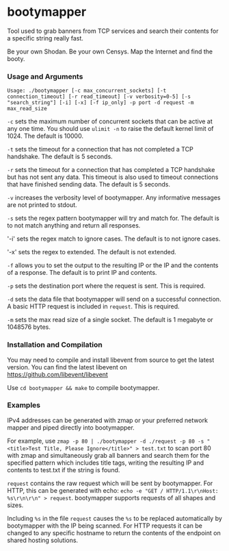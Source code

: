 # bootymapper

Tool used to grab banners from TCP services and search their contents for a specific string really fast.

Be your own Shodan. Be your own Censys. Map the Internet and find the booty.

### Usage and Arguments

`Usage: ./bootymapper [-c max_concurrent_sockets] [-t connection_timeout] [-r read_timeout] [-v verbosity=0-5] [-s "search_string"] [-i] [-x] [-f ip_only] -p port -d request -m max_read_size`

`-c` sets the maximum number of concurrent sockets that can be active at any one time. You should use `ulimit -n` to raise the default kernel limit of 1024. The default is 10000.

`-t` sets the timeout for a connection that has not completed a TCP handshake. The default is 5 seconds.

`-r` sets the timeout for a connection that has completed a TCP handshake but has not sent any data. This timeout is also used to timeout connections that have finished sending data. The default is 5 seconds.

`-v` increases the verbosity level of bootymapper. Any informative messages are not printed to stdout.

`-s` sets the regex pattern bootymapper will try and match for. The default is to not match anything and return all responses.

'-i' sets the regex match to ignore cases. The default is to not ignore cases.

'-x' sets the regex to extended. The default is not extended.

`-f` allows you to set the output to the resulting IP or the IP and the contents of a response. The default is to print IP and contents.

`-p` sets the destination port where the request is sent. This is required.

`-d` sets the data file that bootymapper will send on a successful connection. A basic HTTP request is included in `request`. This is required.

`-m` sets the max read size of a single socket. The default is 1 megabyte or 1048576 bytes.

### Installation and Compilation

You may need to compile and install libevent from source to get the latest version. You can find the latest libevent on https://github.com/libevent/libevent

Use `cd bootymapper && make` to compile bootymapper.

### Examples

IPv4 addresses can be generated with zmap or your preferred network mapper and piped directly into bootymapper.

For example, use `zmap -p 80 | ./bootymapper -d ./request -p 80 -s "<title>Test Title, Please Ignore</title>" > test.txt` to scan port 80 with zmap and simultaneously grab all banners and search them for the specified pattern which includes title tags, writing the resulting IP and contents to test.txt if the string is found.

`request` contains the raw request which will be sent by bootymapper. For HTTP, this can be generated with echo: `echo -e "GET / HTTP/1.1\r\nHost: %s\r\n\r\n" > request`. bootymapper supports requests of all shapes and sizes.

Including `%s` in the file `request` causes the `%s` to be replaced automatically by bootymapper with the IP being scanned. For HTTP requests it can be changed to any specific hostname to return the contents of the endpoint on shared hosting solutions.
